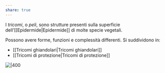 ```yaml
---
share: true
---
```

I *tricomi*, o *peli*, sono strutture presenti sulla superficie dell’[[Epidermide|Epidermide]] di molte specie vegetali.

Possono avere forme, funzioni e complessità differenti.
Si suddividono in:
- [[Tricomi ghiandolari|Tricomi ghiandolari]]
- [[Tricomi di protezione|Tricomi di protezione]]

![|400](dc116360269457bdea8fc4eec489f273_MD5%201.png)